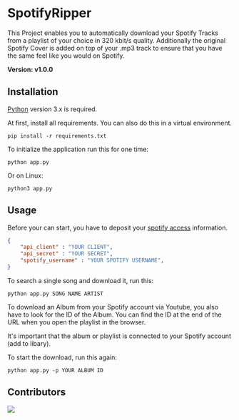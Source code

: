 # SpotifyRipper

This Project enables you to automatically download your Spotify Tracks from a playlist of your choice in 320 kbit/s quality. Additionally the original Spotify Cover is added on top of your .mp3 track to ensure that you have the same feel like you would on Spotify.

**Version: v1.0.0**


## Installation

[Python](https://www.python.org/) version 3.x is required.

At first, install all requirements. You can also do this in a virtual environment.
```console
pip install -r requirements.txt
```

To initialize the application run this for one time:
```console
python app.py
```

Or on Linux:
```console
python3 app.py
```

## Usage

Before your can start, you have to deposit your [spotify access](https://developer.spotify.com/dashboard/applications) information.

```json
{
    "api_client" : "YOUR CLIENT",
    "api_secret" : "YOUR SECRET",
    "spotify_username" : "YOUR SPOTIFY USERNAME",
}
```

To search a single song and download it, run this:

```console
python app.py SONG NAME ARTIST
```

To download an Album from your Spotify account via Youtube, you also have to look for the ID of the Album.
You can find the ID at the end of the URL when you open the playlist in the browser.

It's important that the album or playlist is connected to your Spotify account (add to libary).

To start the download, run this again:

```console
python app.py -p YOUR ALBUM ID
```

## Contributors
<a href="https://github.com/Muezzin-ay/SpotifyRipper/graphs/contributors">
  <img src="https://contrib.rocks/image?repo=Muezzin-ay/SpotifyRipper" />
</a>